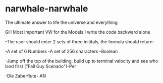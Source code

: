 # narwhale-narwhale
The ultimate answer to life the universe and everything




GH Most important
VW for the Models
I write the code backward alone





-The user should enter 2 sets of three inititals, the formula should return:

-A set of 6 Numbers
-A set of 256 characters
-Boolean



-Jump off the top of the building, build up to terminal velocity and see who land first ("Fall Guy Scenario")-Per

-Die Zaberflute- AN




